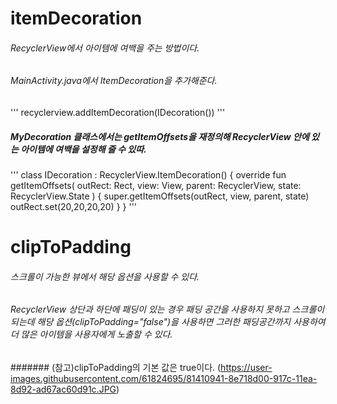 # itemDecoration

###### RecyclerView에서 아이템에 여백을 주는 방법이다.

###### MainActivity.java에서 ItemDecoration을 추가해준다.

'''
recyclerview.addItemDecoration(IDecoration())
'''

##### MyDecoration 클래스에서는 getItemOffsets을 재정의해 RecyclerView 안에 있는 아이템에 여백을 설정해 줄 수 있따.

'''
class IDecoration : RecyclerView.ItemDecoration() {
    override fun getItemOffsets( outRect: Rect, view: View, parent: RecyclerView, state: RecyclerView.State
    ) {
        super.getItemOffsets(outRect, view, parent, state)
        outRect.set(20,20,20,20)
    }
}
'''

# clipToPadding

###### 스크롤이 가능한 뷰에서 해당 옵션을 사용할 수 있다.

###### RecyclerView 상단과 하단에 패딩이 있는 경우 패딩 공간을 사용하지 못하고 스크롤이 되는데 해당 옵션(clipToPadding="false")을 사용하면 그러한 패딩공간까지 사용하여 더 많은 아이템을 사용자에게 노출할 수 있다.

####### (참고)clipToPadding의 기본 값은 true이다.
(https://user-images.githubusercontent.com/61824695/81410941-8e718d00-917c-11ea-8d92-ad67ac60d91c.JPG)


